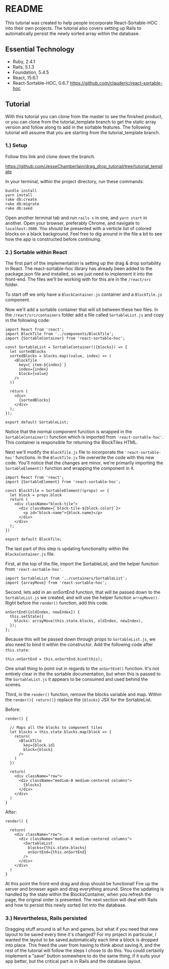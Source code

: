 # README

This tutorial was created to help people incorporate React-Sortable-HOC into their own projects.  The tutorial also covers setting up Rails to automatically persist the newly sorted array within the database.

## Essential Technology
- Ruby, 2.4.1
- Rails, 5.1.3
- Foundation, 5.4.5
- React, 15.6.1
- React-Sortable-HOC, 0.6.7
https://github.com/clauderic/react-sortable-hoc

## Tutorial

With this tutorial you can clone from the master to see the finished product, or you can clone from the tutorial_template branch to get the static array version and follow along to add in the sortable features.  The following tutorial will assume that you are starting from the tutorial_template branch.

### 1.) Setup

Follow this link and clone down the branch.

https://github.com/JesseChamberlain/drag_drop_tutorial/tree/tutorial_template

In your terminal, within the project directory, run these commands:

```
bundle install
yarn install
rake db:create
rake db:migrate
rake db:seed
```
Open another terminal tab and run ``` rails s ``` in one, and ``` yarn start ``` in another.  Open your browser, preferably Chrome, and navigate to ``` localhost:3000 ```. You should be presented with a verticle list of colored blocks on a black background. Feel free to dig around in the file a bit to see how the app is constructed before continuing.

### 2.) Sortable within React

The first part of the implementation is setting up the drag & drop sortability in React.  The react-sortable-hoc library has already been added to the package.json file and installed, so we just need to implement it into the front-end.  The files we'll be working with for this are in the ```/react/src``` folder.

To start off we only have a ```BlockContainer.js``` container and a ```BlockTile.js``` component.

Now we'll add a sortable container that will sit between these two files.  In the ```/react/src/containers``` folder add a file called ```SortableList.js``` and copy in the following code:

```
import React from 'react';
import BlockTile from '../components/BlockTile';
import {SortableContainer} from 'react-sortable-hoc';

const SortableList = SortableContainer(({blocks}) => {
  let sortedBlocks
  sortedBlocks = blocks.map((value, index) => (
    <BlockTile
      key={`item-${index}`}
      index={index}
      block={value}
    />
  ))

  return (
    <div>
      {sortedBlocks}
    </div>
  );
});

export default SortableList;
```
Notice that the normal component function is wrapped in the ```SortableContainer()``` function which is imported from ```'react-sortable-hoc'```. This container is responsible for returning the BlockTiles HTML.

Next we'll modify the ```BlockTile.js``` file to incorporate the ```'react-sortable-hoc'``` functions. In the ```BlockTile.js``` file overwrite the code with this new code.  You'll notice that the changes are minor, we're primarily importing the ```SortableElement()``` function and wrapping the component in it.

```
import React from 'react';
import {SortableElement} from 'react-sortable-hoc';

const BlockTile = SortableElement((props) => {
  let block = props.block
  return (
    <div className="block-tile">
      <div className={`block-tile-${block.color}`}>
        <p id="block-name">{block.name}</p>
      </div>
    </div>
  );
})

export default BlockTile;
```

The last part of this step is updating functionality within the ```BlocksContainer.js``` file.

First, at the top of the file, import the SortableList, and the helper function from ```'react-sortable-hoc'```.
```
import SortableList from '../containers/SortableList';
import {arrayMove} from 'react-sortable-hoc';
```
Second, lets add in an onSortEnd function, that will be passed down to the ```SortableList.js``` we created, and will use the helper function ```arrayMove()```. Right before the ```render()``` function, add this code.
```
onSortEnd({oldIndex, newIndex}) {
  this.setState({
    blocks: arrayMove(this.state.blocks, oldIndex, newIndex),
  });
};
```
Because this will be passed down through props to ```SortableList.js```, we also need to bind it within the constructor. Add the following code after ```this.state```:
```
this.onSortEnd = this.onSortEnd.bind(this);
```
One small thing to point out in regards to the ```onSortEnd()``` function. It's not entirely clear in the the sortable documentation, but when this is passed to the ```SortableList.js``` it appears to be consumed and used behind the scenes.

Third, in the ```render()``` function, remove the blocks variable and map. Within the ```render(){ return()}``` replace the ```{blocks}``` JSX for the SortableList.

Before:
```
render() {

  // Maps all the blocks to component tiles
  let blocks = this.state.blocks.map(block => {
    return(
      <BlockTile
        key={block.id}
        block={block}
      />
    )
  })

  return(
    <div className="row">
      <div className="medium-8 medium-centered columns">
        {blocks}
      </div>
    </div>
  )
}
```
After:
```
render() {

  return(
    <div className="row">
      <div className="medium-8 medium-centered columns">
        <SortableList
          blocks={this.state.blocks}
          onSortEnd={this.onSortEnd}
        />
      </div>
    </div>
  )
}
```
At this point the front-end drag and drop should be functional!  Fire up the server and browser again and drag everything around.  Since the updating is handled by the state within the BlocksContainer, when you refresh the page, the original order is presented.  The next section will deal with Rails and how to persist this newly sorted list into the database.

### 3.) Nevertheless, Rails persisted

Dragging stuff around is all fun and games, but what if you need that new layout to be saved every time it's changed? For my project in particular, I wanted the layout to be saved automatically each time a block is dropped into place. This freed the user from having to think about saving it, and the rest of the tutorial will follow the steps I chose to do this. You could certainly implement a "save" button somewhere to do the same thing, if it suits your app better, but the critical part is in Rails and the database layout.
